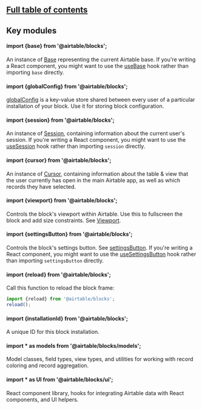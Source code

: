 ## [Full table of contents](./globals.md)

## Key modules

#### import {base} from '@airtable/blocks';

An instance of [Base](./modules/_airtable_blocks_models__base.md#base) representing the current
Airtable base. If you're writing a React component, you might want to use the
[useBase](./modules/_airtable_blocks_ui__usebase.md#usebase) hook rather than importing `base`
directly.

#### import {globalConfig} from '@airtable/blocks';

[globalConfig](./modules/_airtable_blocks__globalconfig.md) is a key-value store shared between
every user of a particular installation of your block. Use it for storing block configuration.

#### import {session} from '@airtable/blocks';

An instance of [Session](./modules/_airtable_blocks_models__session.md#session), containing
information about the current user's session. If you're writing a React component, you might want to
use the [useSession](./modules/_airtable_blocks_ui__usesession.md#usesession) hook rather than
importing `session` directly.

#### import {cursor} from '@airtable/blocks';

An instance of [Cursor](./modules/_airtable_blocks_models__cursor.md#cursor), containing information
about the table & view that the user currently has open in the main Airtable app, as well as which
records they have selected.

#### import {viewport} from '@airtable/blocks';

Controls the block's viewport within Airtable. Use this to fullscreen the block and add size
constraints. See [Viewport](./modules/_airtable_blocks__viewport.md#viewport).

#### import {settingsButton} from '@airtable/blocks';

Controls the block's settings button. See
[settingsButton](./modules/_airtable_blocks__settingsbutton.md#settingsbutton). If you're writing a
React component, you might want to use the
[useSettingsButton](./modules/_airtable_blocks_ui__usesettingsbutton.md#usesettingsbutton) hook
rather than importing `settingsButton` directly.

#### import {reload} from '@airtable/blocks';

Call this function to reload the block frame:

```js
import {reload} from '@airtable/blocks';
reload();
```

#### import {installationId} from '@airtable/blocks';

A unique ID for this block installation.

#### import \* as models from '@airtable/blocks/models';

Model classes, field types, view types, and utilities for working with record coloring and record
aggregation.

#### import \* as UI from '@airtable/blocks/ui';

React component library, hooks for integrating Airtable data with React components, and UI helpers.
